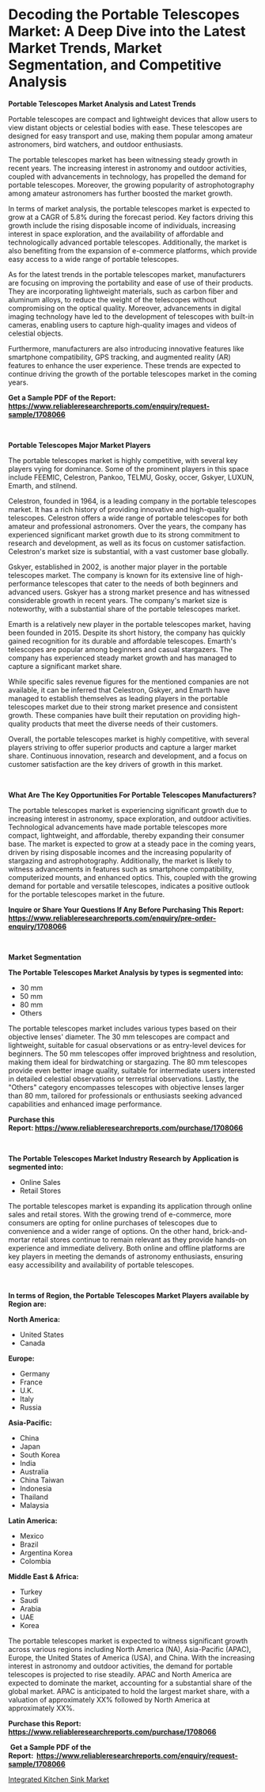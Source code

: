 <p><h1>Decoding the Portable Telescopes Market: A Deep Dive into the Latest Market Trends, Market Segmentation, and Competitive Analysis</h1></p><p><strong>Portable Telescopes Market Analysis and Latest Trends</strong></p>
<p><p>Portable telescopes are compact and lightweight devices that allow users to view distant objects or celestial bodies with ease. These telescopes are designed for easy transport and use, making them popular among amateur astronomers, bird watchers, and outdoor enthusiasts.</p><p>The portable telescopes market has been witnessing steady growth in recent years. The increasing interest in astronomy and outdoor activities, coupled with advancements in technology, has propelled the demand for portable telescopes. Moreover, the growing popularity of astrophotography among amateur astronomers has further boosted the market growth.</p><p>In terms of market analysis, the portable telescopes market is expected to grow at a CAGR of 5.8% during the forecast period. Key factors driving this growth include the rising disposable income of individuals, increasing interest in space exploration, and the availability of affordable and technologically advanced portable telescopes. Additionally, the market is also benefiting from the expansion of e-commerce platforms, which provide easy access to a wide range of portable telescopes.</p><p>As for the latest trends in the portable telescopes market, manufacturers are focusing on improving the portability and ease of use of their products. They are incorporating lightweight materials, such as carbon fiber and aluminum alloys, to reduce the weight of the telescopes without compromising on the optical quality. Moreover, advancements in digital imaging technology have led to the development of telescopes with built-in cameras, enabling users to capture high-quality images and videos of celestial objects.</p><p>Furthermore, manufacturers are also introducing innovative features like smartphone compatibility, GPS tracking, and augmented reality (AR) features to enhance the user experience. These trends are expected to continue driving the growth of the portable telescopes market in the coming years.</p></p>
<p><strong>Get a Sample PDF of the Report:&nbsp; <a href="https://www.reliableresearchreports.com/enquiry/request-sample/1708066">https://www.reliableresearchreports.com/enquiry/request-sample/1708066</a></strong></p>
<p>&nbsp;</p>
<p><strong>Portable Telescopes Major Market Players</strong></p>
<p><p>The portable telescopes market is highly competitive, with several key players vying for dominance. Some of the prominent players in this space include FEEMIC, Celestron, Pankoo, TELMU, Gosky, occer, Gskyer, LUXUN, Emarth, and stilnend.</p><p>Celestron, founded in 1964, is a leading company in the portable telescopes market. It has a rich history of providing innovative and high-quality telescopes. Celestron offers a wide range of portable telescopes for both amateur and professional astronomers. Over the years, the company has experienced significant market growth due to its strong commitment to research and development, as well as its focus on customer satisfaction. Celestron's market size is substantial, with a vast customer base globally.</p><p>Gskyer, established in 2002, is another major player in the portable telescopes market. The company is known for its extensive line of high-performance telescopes that cater to the needs of both beginners and advanced users. Gskyer has a strong market presence and has witnessed considerable growth in recent years. The company's market size is noteworthy, with a substantial share of the portable telescopes market.</p><p>Emarth is a relatively new player in the portable telescopes market, having been founded in 2015. Despite its short history, the company has quickly gained recognition for its durable and affordable telescopes. Emarth's telescopes are popular among beginners and casual stargazers. The company has experienced steady market growth and has managed to capture a significant market share.</p><p>While specific sales revenue figures for the mentioned companies are not available, it can be inferred that Celestron, Gskyer, and Emarth have managed to establish themselves as leading players in the portable telescopes market due to their strong market presence and consistent growth. These companies have built their reputation on providing high-quality products that meet the diverse needs of their customers.</p><p>Overall, the portable telescopes market is highly competitive, with several players striving to offer superior products and capture a larger market share. Continuous innovation, research and development, and a focus on customer satisfaction are the key drivers of growth in this market.</p></p>
<p>&nbsp;</p>
<p><strong>What Are The Key Opportunities For Portable Telescopes Manufacturers?</strong></p>
<p><p>The portable telescopes market is experiencing significant growth due to increasing interest in astronomy, space exploration, and outdoor activities. Technological advancements have made portable telescopes more compact, lightweight, and affordable, thereby expanding their consumer base. The market is expected to grow at a steady pace in the coming years, driven by rising disposable incomes and the increasing popularity of stargazing and astrophotography. Additionally, the market is likely to witness advancements in features such as smartphone compatibility, computerized mounts, and enhanced optics. This, coupled with the growing demand for portable and versatile telescopes, indicates a positive outlook for the portable telescopes market in the future.</p></p>
<p><strong>Inquire or Share Your Questions If Any Before Purchasing This Report: <a href="https://www.reliableresearchreports.com/enquiry/pre-order-enquiry/1708066">https://www.reliableresearchreports.com/enquiry/pre-order-enquiry/1708066</a></strong></p>
<p>&nbsp;</p>
<p><strong>Market Segmentation</strong></p>
<p><strong>The Portable Telescopes Market Analysis by types is segmented into:</strong></p>
<p><ul><li>30 mm</li><li>50 mm</li><li>80 mm</li><li>Others</li></ul></p>
<p><p>The portable telescopes market includes various types based on their objective lenses' diameter. The 30 mm telescopes are compact and lightweight, suitable for casual observations or as entry-level devices for beginners. The 50 mm telescopes offer improved brightness and resolution, making them ideal for birdwatching or stargazing. The 80 mm telescopes provide even better image quality, suitable for intermediate users interested in detailed celestial observations or terrestrial observations. Lastly, the "Others" category encompasses telescopes with objective lenses larger than 80 mm, tailored for professionals or enthusiasts seeking advanced capabilities and enhanced image performance.</p></p>
<p><strong>Purchase this Report:&nbsp;<a href="https://www.reliableresearchreports.com/purchase/1708066">https://www.reliableresearchreports.com/purchase/1708066</a></strong></p>
<p>&nbsp;</p>
<p><strong>The Portable Telescopes Market Industry Research by Application is segmented into:</strong></p>
<p><ul><li>Online Sales</li><li>Retail Stores</li></ul></p>
<p><p>The portable telescopes market is expanding its application through online sales and retail stores. With the growing trend of e-commerce, more consumers are opting for online purchases of telescopes due to convenience and a wider range of options. On the other hand, brick-and-mortar retail stores continue to remain relevant as they provide hands-on experience and immediate delivery. Both online and offline platforms are key players in meeting the demands of astronomy enthusiasts, ensuring easy accessibility and availability of portable telescopes.</p></p>
<p>&nbsp;</p>
<p><strong>In terms of Region, the Portable Telescopes Market Players available by Region are:</strong></p>
<p>
    <p> <strong> North America: </strong>
        <ul>
            <li>United States</li>
            <li>Canada</li>
        </ul>
        </p> 
    <p> <strong> Europe: </strong>
        <ul>
            <li>Germany</li>
            <li>France</li>
            <li>U.K.</li>
            <li>Italy</li>
            <li>Russia</li>
        </ul>
        </p> 
    <p> <strong> Asia-Pacific: </strong>
        <ul>
            <li>China</li>
            <li>Japan</li>
            <li>South Korea</li>
            <li>India</li>
            <li>Australia</li>
            <li>China Taiwan</li>
            <li>Indonesia</li>
            <li>Thailand</li>
            <li>Malaysia</li>
        </ul>
        </p> 
    <p> <strong> Latin America: </strong>
        <ul>
            <li>Mexico</li>
            <li>Brazil</li>
            <li>Argentina Korea</li>
            <li>Colombia</li>
        </ul>
        </p> 
    <p> <strong> Middle East & Africa: </strong>
        <ul>
            <li>Turkey</li>
            <li>Saudi</li>
            <li>Arabia</li>
            <li>UAE</li>
            <li>Korea</li>
        </ul>
    </p>
    </p>
<p><p>The portable telescopes market is expected to witness significant growth across various regions including North America (NA), Asia-Pacific (APAC), Europe, the United States of America (USA), and China. With the increasing interest in astronomy and outdoor activities, the demand for portable telescopes is projected to rise steadily. APAC and North America are expected to dominate the market, accounting for a substantial share of the global market. APAC is anticipated to hold the largest market share, with a valuation of approximately XX% followed by North America at approximately XX%.</p></p>
<p><strong>Purchase this Report: <a href="https://www.reliableresearchreports.com/purchase/1708066">https://www.reliableresearchreports.com/purchase/1708066</a></strong></p>
<p>&nbsp;<strong>Get a Sample PDF of the Report:&nbsp;&nbsp;<a href="https://www.reliableresearchreports.com/enquiry/request-sample/1708066">https://www.reliableresearchreports.com/enquiry/request-sample/1708066</a></strong></p>
<p><strong></strong></p>
<p><p><a href="https://github.com/antony131rp/Market-Research-Report-List-1/blob/main/integrated-kitchen-sink-market.md">Integrated Kitchen Sink Market</a></p></p>